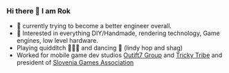 ### Hi there 👋 I am Rok
- 🌱 currently trying to become a better engineer overall.
- 🔭 Interested in everything DIY/Handmade, rendering technology, Game engines, low level hardware.
- Playing quidditch 🧹🤾‍♂️ and dancing 🕺 (lindy hop and shag)
- Worked for mobile game dev studios [Outift7 Group](https://outfit7.com/) and [Tricky Tribe](https://trickytribe.com/) and president of [Slovenia Games Association](https://sloveniagames.com/)


<!--
**RokKos/RokKos** is a ✨ _special_ ✨ repository because its `README.md` (this file) appears on your GitHub profile.

Here are some ideas to get you started:

- 🔭 I’m currently working on ...
- 🌱 I’m currently learning ...
- 👯 I’m looking to collaborate on ...
- 🤔 I’m looking for help with ...
- 💬 Ask me about ...
- 📫 How to reach me: ...
- 😄 Pronouns: ...
- ⚡ Fun fact: ...
-->
